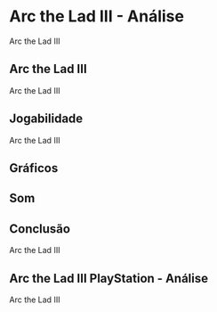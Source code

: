 ---
---

# Arc the Lad III - Análise

Arc the Lad III

## Arc the Lad III

Arc the Lad III

## Jogabilidade

Arc the Lad III

## Gráficos


## Som

## Conclusão

Arc the Lad III

## Arc the Lad III PlayStation - Análise

Arc the Lad III
